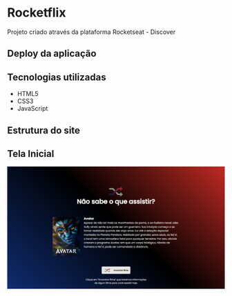 # Rocketflix
Projeto criado através da plataforma Rocketseat - Discover

## Deploy da aplicação



## Tecnologias utilizadas

+ HTML5
+ CSS3
+ JavaScript

## Estrutura do site


## Tela Inicial 

<img src=".github/project.png">

